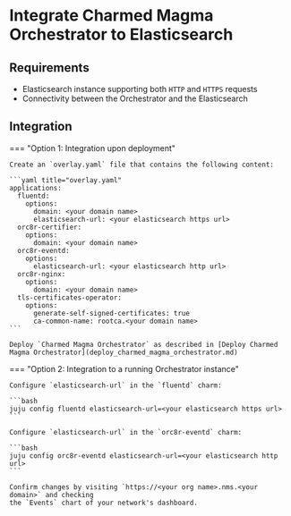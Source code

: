 # Integrate Charmed Magma Orchestrator to Elasticsearch

## Requirements

 - Elasticsearch instance supporting both `HTTP` and `HTTPS` requests
 - Connectivity between the Orchestrator and the Elasticsearch

## Integration

=== "Option 1: Integration upon deployment"

    Create an `overlay.yaml` file that contains the following content:
    
    ```yaml title="overlay.yaml"
    applications:
      fluentd:
        options:
          domain: <your domain name>
          elasticsearch-url: <your elasticsearch https url>
      orc8r-certifier:
        options:
          domain: <your domain name>
      orc8r-eventd:
        options:
          elasticsearch-url: <your elasticsearch http url>
      orc8r-nginx:
        options:
          domain: <your domain name>
      tls-certificates-operator:
        options:
          generate-self-signed-certificates: true
          ca-common-name: rootca.<your domain name>
    ```
    
    Deploy `Charmed Magma Orchestrator` as described in [Deploy Charmed Magma Orchestrator](deploy_charmed_magma_orchestrator.md)

=== "Option 2: Integration to a running Orchestrator instance"

    Configure `elasticsearch-url` in the `fluentd` charm:
    
    ```bash
    juju config fluentd elasticsearch-url=<your elasticsearch https url>
    ```
    
    Configure `elasticsearch-url` in the `orc8r-eventd` charm:
    
    ```bash
    juju config orc8r-eventd elasticsearch-url=<your elasticsearch http url>
    ```

    Confirm changes by visiting `https://<your org name>.nms.<your domain>` and checking 
    the `Events` chart of your network's dashboard.

